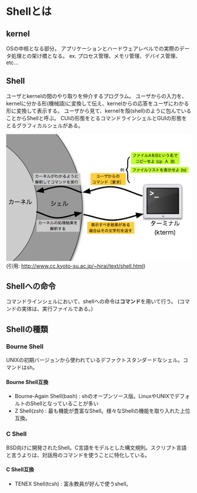 # Shellとは

## kernel

OSの中核となる部分。
アプリケーションとハードウェアレベルでの実際のデータ処理との架け橋となる。
ex. プロセス管理、メモリ管理、デバイス管理、etc...

## Shell

ユーザとkernelの間のやり取りを仲介するプログラム。
ユーザからの入力を、kernelに分かる形(機械語)に変換して伝え、kernelからの応答をユーザにわかる形に変換して表示する。
ユーザから見て、kernelを殻(shell)のように包んでいることからShellと呼ぶ。
CUIの形態をとるコマンドラインシェルとGUIの形態をとるグラフィカルシェルがある。

![kernel_and_shell](./elements/section01/kernel.png)
(引用: http://www.cc.kyoto-su.ac.jp/~hirai/text/shell.html)

## Shellへの命令

コマンドラインシェルにおいて、shellへの命令は**コマンド**を用いて行う。
(コマンドの実体は、実行ファイルである。)

## Shellの種類

### Bourne Shell

UNIXの初期バージョンから使われているデファクトスタンダードなシェル。コマンドはsh。

#### Bourne Shell互換

- Bourne-Again Shell(bash) : shのオープンソース版。LinuxやUNIXでデフォルトのShellとなっていることが多い
- Z Shell(zsh) : 最も機能が豊富なShell。様々なShellの機能を取り入れた上位互換。

### C Shell

BSD向けに開発されたShell。C言語をモデルとした構文規則。スクリプト言語と言うよりは、対話用のコマンドを使うことに特化している。

#### C Shell互換

- TENEX Shell(tcsh) : 富永教員が好んで使うshell。
